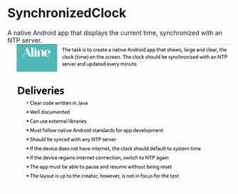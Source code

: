 # SynchronizedClock
A native Android app that displays the current time, synchronized with an NTP server.
![Project Instructions](ScreenShots/project_instructions.png)
